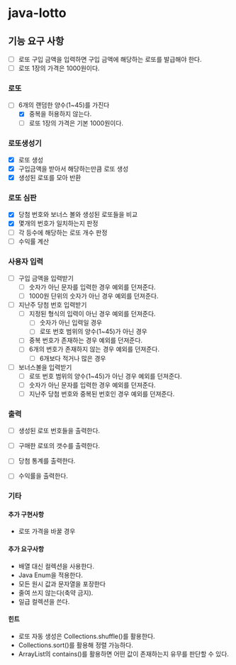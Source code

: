 # java-lotto
## 기능 요구 사항
- [ ] 로또 구입 금액을 입력하면 구입 금액에 해당하는 로또를 발급해야 한다.
- [ ] 로또 1장의 가격은 1000원이다.

### 로또
- [ ] 6개의 랜덤한 양수(1~45)를 가진다
  - [x] 중복을 허용하지 않는다.
  - [ ] 로또 1장의 가격은 기본 1000원이다.
    
### 로또생성기
- [x] 로또 생성
- [x] 구입금액을 받아서 해당하는만큼 로또 생성
- [x] 생성된 로또를 모아 반환

### 로또 심판
- [x] 당첨 번호와 보너스 볼와 생성된 로또들을 비교
- [x] 몇개의 번호가 일치하는지 판정
- [ ] 각 등수에 해당하는 로또 개수 판정
- [ ] 수익률 계산

### 사용자 입력
- [ ] 구입 금액을 입력받기
  - [ ] 숫자가 아닌 문자를 입력한 경우 예외를 던져준다.
  - [ ] 1000원 단위의 숫자가 아닌 경우 예외를 던져준다.
- [ ] 지난주 당첨 번호 입력받기
  - [ ] 지정된 형식의 입력이 아닌 경우 예외를 던져준다.
    - [ ] 숫자가 아닌 입력일 경우
    - [ ] 로또 번호 범위의 양수(1~45)가 아닌 경우
  - [ ] 중복 번호가 존재하는 경우 예외를 던져준다.
  - [ ] 6개의 번호가 존재하지 않는 경우 예외를 던져준다.
    - [ ] 6개보다 적거나 많은 경우
- [ ] 보너스볼을 입력받기
  - [ ] 로또 번호 범위의 양수(1~45)가 아닌 경우 예외를 던져준다.
  - [ ] 숫자가 아닌 문자를 입력한 경우 예외를 던져준다.
  - [ ] 지난주 당첨 번호와 중복된 번호인 경우 예외를 던져준다.

### 출력
- [ ] 생성된 로또 번호들을 출력한다.
- [ ] 구매한 로또의 갯수를 출력한다.
- [ ] 당첨 통계를 출력한다.
- [ ] 수익률을 출력한다.


### 기타
#### 추가 구현사항
- 로또 가격을 바꿀 경우

#### 추가 요구사항 
- 배열 대신 컬렉션을 사용한다.
- Java Enum을 적용한다.
- 모든 원시 값과 문자열을 포장한다
- 줄여 쓰지 않는다(축약 금지).
- 일급 컬렉션을 쓴다.

#### 힌트
- 로또 자동 생성은 Collections.shuffle()를 활용한다.
- Collections.sort()를 활용해 정렬 가능하다.
- ArrayList의 contains()를 활용하면 어떤 값이 존재하는지 유무를 판단할 수 있다.

